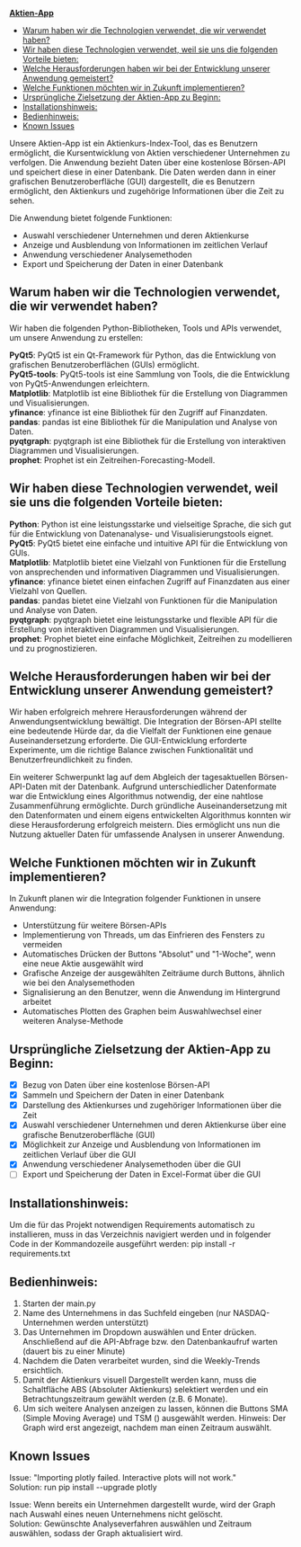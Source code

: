 [**Aktien-App**](#aktien-app)
- [Warum haben wir die Technologien verwendet, die wir verwendet haben?](#warum-haben-wir-die-technologien-verwendet-die-wir-verwendet-haben)
- [Wir haben diese Technologien verwendet, weil sie uns die folgenden Vorteile bieten:](#wir-haben-diese-technologien-verwendet-weil-sie-uns-die-folgenden-vorteile-bieten)
- [Welche Herausforderungen haben wir bei der Entwicklung unserer Anwendung gemeistert?](#welche-herausforderungen-haben-wir-bei-der-entwicklung-unserer-anwendung-gemeistert)
- [Welche Funktionen möchten wir in Zukunft implementieren?](#welche-funktionen-möchten-wir-in-zukunft-implementieren)
- [Ursprüngliche Zielsetzung der Aktien-App zu Beginn:](#ursprüngliche-zielsetzung-der-aktien-app-zu-beginn)
- [Installationshinweis:](#installationshinweis)
- [Bedienhinweis:](#bedienhinweis)
- [Known Issues](#known-issues)

Unsere Aktien-App ist ein Aktienkurs-Index-Tool, das es Benutzern ermöglicht, die Kursentwicklung von Aktien verschiedener Unternehmen zu verfolgen. Die Anwendung bezieht Daten über eine kostenlose Börsen-API und speichert diese in einer Datenbank. Die Daten werden dann in einer grafischen Benutzeroberfläche (GUI) dargestellt, die es Benutzern ermöglicht, den Aktienkurs und zugehörige Informationen über die Zeit zu sehen.

Die Anwendung bietet folgende Funktionen:

-   Auswahl verschiedener Unternehmen und deren Aktienkurse
-   Anzeige und Ausblendung von Informationen im zeitlichen Verlauf
-   Anwendung verschiedener Analysemethoden
-   Export und Speicherung der Daten in einer Datenbank

## Warum haben wir die Technologien verwendet, die wir verwendet haben?

Wir haben die folgenden Python-Bibliotheken, Tools und APIs verwendet, um unsere Anwendung zu erstellen:

<b>PyQt5</b>: PyQt5 ist ein Qt-Framework für Python, das die Entwicklung von grafischen Benutzeroberflächen (GUIs) ermöglicht.  
<b>PyQt5-tools</b>: PyQt5-tools ist eine Sammlung von Tools, die die Entwicklung von PyQt5-Anwendungen erleichtern.  
<b>Matplotlib</b>: Matplotlib ist eine Bibliothek für die Erstellung von Diagrammen und Visualisierungen.  
<b>yfinance</b>: yfinance ist eine Bibliothek für den Zugriff auf Finanzdaten.  
<b>pandas</b>: pandas ist eine Bibliothek für die Manipulation und Analyse von Daten.  
<b>pyqtgraph</b>: pyqtgraph ist eine Bibliothek für die Erstellung von interaktiven Diagrammen und Visualisierungen.  
<b>prophet</b>: Prophet ist ein Zeitreihen-Forecasting-Modell.  

## Wir haben diese Technologien verwendet, weil sie uns die folgenden Vorteile bieten:

<b>Python</b>: Python ist eine leistungsstarke und vielseitige Sprache, die sich gut für die Entwicklung von Datenanalyse- und Visualisierungstools eignet.  
<b>PyQt5</b>: PyQt5 bietet eine einfache und intuitive API für die Entwicklung von GUIs.  
<b>Matplotlib</b>: Matplotlib bietet eine Vielzahl von Funktionen für die Erstellung von ansprechenden und informativen Diagrammen und Visualisierungen.  
<b>yfinance</b>: yfinance bietet einen einfachen Zugriff auf Finanzdaten aus einer Vielzahl von Quellen.  
<b>pandas</b>: pandas bietet eine Vielzahl von Funktionen für die Manipulation und Analyse von Daten.  
<b>pyqtgraph</b>: pyqtgraph bietet eine leistungsstarke und flexible API für die Erstellung von interaktiven Diagrammen und Visualisierungen.  
<b>prophet</b>: Prophet bietet eine einfache Möglichkeit, Zeitreihen zu modellieren und zu prognostizieren.  

## Welche Herausforderungen haben wir bei der Entwicklung unserer Anwendung gemeistert?

Wir haben erfolgreich mehrere Herausforderungen während der Anwendungsentwicklung bewältigt. Die Integration der Börsen-API stellte eine bedeutende Hürde dar, da die Vielfalt der Funktionen eine genaue Auseinandersetzung erforderte. Die GUI-Entwicklung erforderte Experimente, um die richtige Balance zwischen Funktionalität und Benutzerfreundlichkeit zu finden.    

Ein weiterer Schwerpunkt lag auf dem Abgleich der tagesaktuellen Börsen-API-Daten mit der Datenbank. Aufgrund unterschiedlicher Datenformate war die Entwicklung eines Algorithmus notwendig, der eine nahtlose Zusammenführung ermöglichte. Durch gründliche Auseinandersetzung mit den Datenformaten und einem eigens entwickelten Algorithmus konnten wir diese Herausforderung erfolgreich meistern. Dies ermöglicht uns nun die Nutzung aktueller Daten für umfassende Analysen in unserer Anwendung.

## Welche Funktionen möchten wir in Zukunft implementieren?

In Zukunft planen wir die Integration folgender Funktionen in unsere Anwendung:  

-   Unterstützung für weitere Börsen-APIs
-   Implementierung von Threads, um das Einfrieren des Fensters zu vermeiden
-   Automatisches Drücken der Buttons "Absolut" und "1-Woche", wenn eine neue Aktie ausgewählt wird
-   Grafische Anzeige der ausgewählten Zeiträume durch Buttons, ähnlich wie bei den Analysemethoden
-   Signalisierung an den Benutzer, wenn die Anwendung im Hintergrund arbeitet
-   Automatisches Plotten des Graphen beim Auswahlwechsel einer weiteren Analyse-Methode


## Ursprüngliche Zielsetzung der Aktien-App zu Beginn:

- [x] Bezug von Daten über eine kostenlose Börsen-API
- [x] Sammeln und Speichern der Daten in einer Datenbank
- [x] Darstellung des Aktienkurses und zugehöriger Informationen über die Zeit
- [x] Auswahl verschiedener Unternehmen und deren Aktienkurse über eine grafische Benutzeroberfläche (GUI)
- [x] Möglichkeit zur Anzeige und Ausblendung von Informationen im zeitlichen Verlauf über die GUI
- [x] Anwendung verschiedener Analysemethoden über die GUI
- [ ] Export und Speicherung der Daten in Excel-Format über die GUI

## Installationshinweis:
Um die für das Projekt notwendigen Requirements automatisch zu installieren, muss in das Verzeichnis navigiert werden und in folgender Code in der Kommandozeile ausgeführt werden: pip install -r requirements.txt

## Bedienhinweis:
1. Starten der main.py
2. Name des Unternehmens in das Suchfeld eingeben (nur NASDAQ-Unternehmen werden unterstützt)
3. Das Unternehmen im Dropdown auswählen und Enter drücken. Anschließend auf die API-Abfrage bzw. den Datenbankaufruf warten (dauert bis zu einer Minute)
4. Nachdem die Daten verarbeitet wurden, sind die Weekly-Trends ersichtlich.
5. Damit der Aktienkurs visuell Dargestellt werden kann, muss die Schaltfläche ABS (Absoluter Aktienkurs) selektiert werden und ein Betrachtungszeitraum gewählt werden (z.B. 6 Monate).
6. Um sich weitere Analysen anzeigen zu lassen, können die Buttons SMA (Simple Moving Average) und TSM () ausgewählt werden. Hinweis: Der Graph wird erst angezeigt, nachdem man einen Zeitraum auswählt.

## Known Issues
Issue: "Importing plotly failed. Interactive plots will not work."  
Solution: run pip install --upgrade plotly  
  
Issue: Wenn bereits ein Unternehmen dargestellt wurde, wird der Graph nach Auswahl eines neuen Unternehmens nicht gelöscht.  
Solution: Gewünschte Analyseverfahren auswählen und Zeitraum auswählen, sodass der Graph aktualisiert wird.  
  